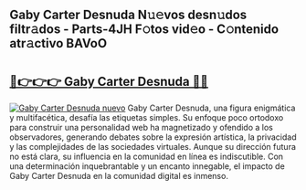 ## Gaby Carter Desnuda N𝚞𝚎vos desn𝚞dos filtr𝚊dos - Parts-4JH F𝚘tos vid𝚎o - C𝚘ntenido atr𝚊ctivo BAVoO

# <h2><a href="http://mb701u.tromn.icu/?c=Gaby+Carter+Desnuda">🔗👉👉👉 Gaby Carter Desnuda 🔗🔗</a></h2>

[![Gaby Carter Desnuda nuevo](https://i.imgur.com/pEAQMta.gif)](http://mb701u.tromn.icu/?c=Gaby+Carter+Desnuda)
Gaby Carter Desnuda, una figura enigmática y multifacética, desafía las etiquetas simples. Su enfoque poco ortodoxo para construir una personalidad web ha magnetizado y ofendido a los observadores, generando debates sobre la expresión artística, la privacidad y las complejidades de las sociedades virtuales. Aunque su dirección futura no está clara, su influencia en la comunidad en línea es indiscutible. Con una determinación inquebrantable y un encanto innegable, el impacto de Gaby Carter Desnuda en la comunidad digital es inmenso.
